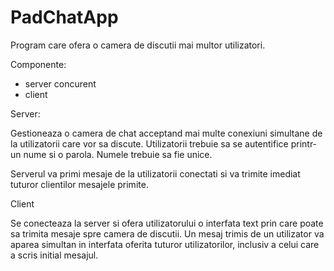 # PadChatApp
Program care ofera o camera de discutii mai multor utilizatori.

Componente:
  - server concurent
  - client

Server:

Gestioneaza o camera de chat acceptand mai multe conexiuni simultane de la
utilizatorii care vor sa discute. Utilizatorii trebuie sa se autentifice
printr-un nume si o parola. Numele trebuie sa fie unice.

Serverul va primi mesaje de la utilizatorii conectati si va trimite imediat
tuturor clientilor mesajele primite.

Client

Se conecteaza la server si ofera utilizatorului o interfata text prin care
poate sa trimita mesaje spre camera de discutii. Un mesaj trimis de
un utilizator va aparea simultan in interfata oferita tuturor 
utilizatorilor, inclusiv a celui care a scris initial mesajul.
